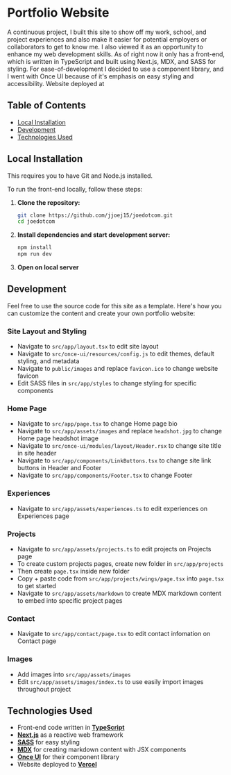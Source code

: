 # Portfolio Website

A continuous project, I built this site to show off my work, school, and project experiences and also make it easier for
potential employers or collaborators to get to know me. I also viewed it as an opportunity to enhance my web development skills.
As of right now it only has a front-end, which is written in TypeScript and built using Next.js, MDX, and SASS for styling. For
ease-of-development I decided to use a component library, and I went with Once UI because of it's emphasis on easy styling 
and accessibility. Website deployed at 

## Table of Contents

- [Local Installation](#local-installation)
- [Development](#development)
- [Technologies Used](#technologies-used)

## Local Installation
This requires you to have Git and Node.js installed.

To run the front-end locally, follow these steps:

1. **Clone the repository:**
   ```sh
   git clone https://github.com/jjoej15/joedotcom.git
   cd joedotcom
   ```

2. **Install dependencies and start development server:**
   ```sh
   npm install
   npm run dev
   ```

3. **Open on local server**

## Development

Feel free to use the source code for this site as a template. Here's how you can customize the content and create your own portfolio website:

### Site Layout and Styling
- Navigate to ```src/app/layout.tsx``` to edit site layout
- Navigate to ```src/once-ui/resources/config.js``` to edit themes, default styling, and metadata
- Navigate to ```public/images``` and replace ```favicon.ico``` to change website favicon
- Edit SASS files in ```src/app/styles``` to change styling for specific components

### Home Page
- Navigate to ```src/app/page.tsx``` to change Home page bio
- Navigate to ```src/app/assets/images``` and replace ```headshot.jpg``` to change Home page headshot image
- Navigate to ```src/once-ui/modules/layout/Header.rsx``` to change site title in site header
- Navigate to ```src/app/components/LinkButtons.tsx``` to change site link buttons in Header and Footer
- Navigate to ```src/app/components/Footer.tsx``` to change Footer

### Experiences
- Navigate to ```src/app/assets/experiences.ts``` to edit experiences on Experiences page

### Projects
- Navigate to ```src/app/assets/projects.ts``` to edit projects on Projects page
- To create custom projects pages, create new folder in ```src/app/projects```
- Then create ```page.tsx``` inside new folder 
- Copy + paste code from ```src/app/projects/wings/page.tsx``` into ```page.tsx``` to get started
- Navigate to ```src/app/assets/markdown``` to create MDX markdown content to embed into specific project pages

### Contact
- Navigate to ```src/app/contact/page.tsx``` to edit contact infomation on Contact page

### Images
- Add images into ```src/app/assets/images```
- Edit ```src/app/assets/images/index.ts``` to use easily import images throughout project

## Technologies Used

- Front-end code written in [**TypeScript**](https://www.typescriptlang.org/)
- [**Next.js**](https://nextjs.org/) as a reactive web framework
- [**SASS**](https://sass-lang.com/) for easy styling
- [**MDX**](https://mdxjs.com/) for creating markdown content with JSX components
- [**Once UI**](https://once-ui.com/) for their component library
- Website deployed to [**Vercel**](https://vercel.com/)
